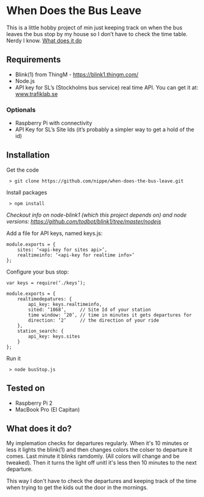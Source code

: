 # When Does the Bus Leave

This is a little hobby project of min just keeping track on when the bus leaves the bus stop by my house so I don’t have to check the time table. Nerdy I know. [What does it do](#what-does-it-do)

## Requirements
* Blink(1) from ThingM - https://blink1.thingm.com/
* Node.js
* API key for SL’s (Stockholms bus service) real time API. You can get it at: www.trafiklab.se
### Optionals
* Raspberry Pi with connectivity
* API Key for SL’s Site Ids (it’s probably a simpler way to get a hold of the id)

## Installation
Get the code

` > git clone https://github.com/nippe/when-does-the-bus-leave.git`

Install packages

` > npm install`

*Checkout info on node-blink1 (which this project depends on) and node versions: https://github.com/todbot/blink1/tree/master/nodejs*

Add a file for API keys, named keys.js:
```
module.exports = {
	sites: ‘<api-key for sites api>’,
	realtimeinfo: ‘<api-key for realtime info>’
};
```

Configure your bus stop:

```
var keys = require(‘./keys’);

module.exports = {
	realtimedepatures: {
		api_key: keys.realtimeinfo,
		sited: ‘1868’,     // Site Id of your station
		time window: ’20’, // time in minutes it gets departures for
		direction: ‘2’     // the direction of your ride
	},
	station_search: {
		api_key: keys.sites
	}
};
```

Run it

` > node busStop.js`

## Tested on
* Raspberry Pi 2
* MacBook Pro (El Capitan)

## What does it do?
My implemation checks for departures regularly. When it's 10 minutes or less it lights the blink(1) and then changes colors the colser to departure it comes. Last minute it blinks ramdomly. (All colors will change and be tweaked). Then it turns the light off unitl it's less then 10 minutes to the next departure.

This way I don't have to check the departures and keeping track of the time when trying to get the kids out the door in the mornings.
